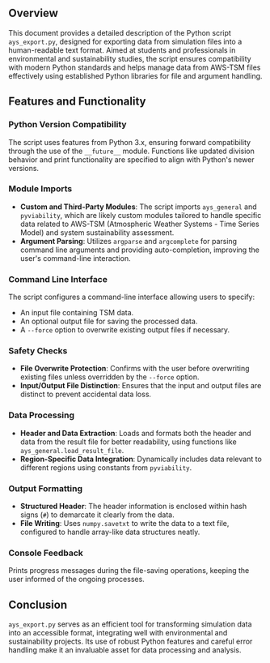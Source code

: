 ## Overview

This document provides a detailed description of the Python script `ays_export.py`, designed for exporting data from simulation files into a human-readable text format. Aimed at students and professionals in environmental and sustainability studies, the script ensures compatibility with modern Python standards and helps manage data from AWS-TSM files effectively using established Python libraries for file and argument handling.

## Features and Functionality

### Python Version Compatibility
The script uses features from Python 3.x, ensuring forward compatibility through the use of the `__future__` module. Functions like updated division behavior and print functionality are specified to align with Python's newer versions.

### Module Imports
- **Custom and Third-Party Modules**: The script imports `ays_general` and `pyviability`, which are likely custom modules tailored to handle specific data related to AWS-TSM (Atmospheric Weather Systems - Time Series Model) and system sustainability assessment.
- **Argument Parsing**: Utilizes `argparse` and `argcomplete` for parsing command line arguments and providing auto-completion, improving the user's command-line interaction.

### Command Line Interface
The script configures a command-line interface allowing users to specify:
- An input file containing TSM data.
- An optional output file for saving the processed data.
- A `--force` option to overwrite existing output files if necessary.

### Safety Checks
- **File Overwrite Protection**: Confirms with the user before overwriting existing files unless overridden by the `--force` option.
- **Input/Output File Distinction**: Ensures that the input and output files are distinct to prevent accidental data loss.

### Data Processing
- **Header and Data Extraction**: Loads and formats both the header and data from the result file for better readability, using functions like `ays_general.load_result_file`.
- **Region-Specific Data Integration**: Dynamically includes data relevant to different regions using constants from `pyviability`.

### Output Formatting
- **Structured Header**: The header information is enclosed within hash signs (`#`) to demarcate it clearly from the data.
- **File Writing**: Uses `numpy.savetxt` to write the data to a text file, configured to handle array-like data structures neatly.

### Console Feedback
Prints progress messages during the file-saving operations, keeping the user informed of the ongoing processes.

## Conclusion

`ays_export.py` serves as an efficient tool for transforming simulation data into an accessible format, integrating well with environmental and sustainability projects. Its use of robust Python features and careful error handling make it an invaluable asset for data processing and analysis.